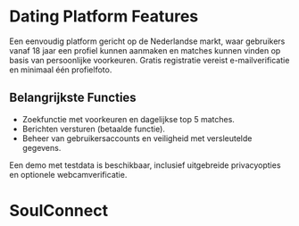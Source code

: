 # Dating Platform Features

Een eenvoudig platform gericht op de Nederlandse markt, waar gebruikers vanaf 18 jaar een profiel kunnen aanmaken en matches kunnen vinden op basis van persoonlijke voorkeuren. Gratis registratie vereist e-mailverificatie en minimaal één profielfoto.

## Belangrijkste Functies
- Zoekfunctie met voorkeuren en dagelijkse top 5 matches.
- Berichten versturen (betaalde functie).
- Beheer van gebruikersaccounts en veiligheid met versleutelde gegevens.

Een demo met testdata is beschikbaar, inclusief uitgebreide privacyopties en optionele webcamverificatie.

# SoulConnect
